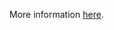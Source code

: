 More information [here](https://docs.prismacloud.io/en/enterprise-edition/policy-reference/aws-policies/aws-general-policies/bc-aws-storage-1).
